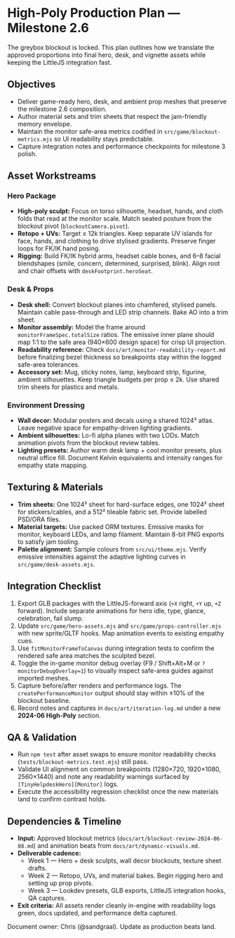 # High-Poly Production Plan — Milestone 2.6

The greybox blockout is locked. This plan outlines how we translate the approved proportions into final hero, desk, and vignette assets while keeping the LittleJS integration fast.

## Objectives
- Deliver game-ready hero, desk, and ambient prop meshes that preserve the milestone 2.6 composition.
- Author material sets and trim sheets that respect the jam-friendly memory envelope.
- Maintain the monitor safe-area metrics codified in `src/game/blockout-metrics.mjs` so UI readability stays predictable.
- Capture integration notes and performance checkpoints for milestone 3 polish.

## Asset Workstreams

### Hero Package
- **High-poly sculpt:** Focus on torso silhouette, headset, hands, and cloth folds that read at the monitor scale. Match seated posture from the blockout pivot (`blockoutCamera.pivot`).
- **Retopo + UVs:** Target ≤ 12k triangles. Keep separate UV islands for face, hands, and clothing to drive stylised gradients. Preserve finger loops for FK/IK hand posing.
- **Rigging:** Build FK/IK hybrid arms, headset cable bones, and 6–8 facial blendshapes (smile, concern, determined, surprised, blink). Align root and chair offsets with `deskFootprint.heroSeat`.

### Desk & Props
- **Desk shell:** Convert blockout planes into chamfered, stylised panels. Maintain cable pass-through and LED strip channels. Bake AO into a trim sheet.
- **Monitor assembly:** Model the frame around `monitorFrameSpec.totalSize` ratios. The emissive inner plane should map 1:1 to the safe area (940×600 design space) for crisp UI projection.
- **Readability reference:** Check `docs/art/monitor-readability-report.md` before finalizing bezel thickness so breakpoints stay within the logged safe-area tolerances.
- **Accessory set:** Mug, sticky notes, lamp, keyboard strip, figurine, ambient silhouettes. Keep triangle budgets per prop ≤ 2k. Use shared trim sheets for plastics and metals.

### Environment Dressing
- **Wall decor:** Modular posters and decals using a shared 1024² atlas. Leave negative space for empathy-driven lighting gradients.
- **Ambient silhouettes:** Lo-fi alpha planes with two LODs. Match animation pivots from the blockout review tables.
- **Lighting presets:** Author warm desk lamp + cool monitor presets, plus neutral office fill. Document Kelvin equivalents and intensity ranges for empathy state mapping.

## Texturing & Materials
- **Trim sheets:** One 1024² sheet for hard-surface edges, one 1024² sheet for stickers/cables, and a 512² tileable fabric set. Provide labelled PSD/ORA files.
- **Material targets:** Use packed ORM textures. Emissive masks for monitor, keyboard LEDs, and lamp filament. Maintain 8-bit PNG exports to satisfy jam tooling.
- **Palette alignment:** Sample colours from `src/ui/theme.mjs`. Verify emissive intensities against the adaptive lighting curves in `src/game/desk-assets.mjs`.

## Integration Checklist
1. Export GLB packages with the LittleJS-forward axis (`+X` right, `+Y` up, `+Z` forward). Include separate animations for hero idle, type, glance, celebration, fail slump.
2. Update `src/game/hero-assets.mjs` and `src/game/props-controller.mjs` with new sprite/GLTF hooks. Map animation events to existing empathy cues.
3. Use `fitMonitorFrameToCanvas` during integration tests to confirm the rendered safe area matches the sculpted bezel.
4. Toggle the in-game monitor debug overlay (F9 / Shift+Alt+M or `?monitorDebugOverlay=1`) to visually inspect safe-area guides against imported meshes.
5. Capture before/after renders and performance logs. The `createPerformanceMonitor` output should stay within ±10% of the blockout baseline.
6. Record notes and captures in `docs/art/iteration-log.md` under a new **2024-06 High-Poly** section.

## QA & Validation
- Run `npm test` after asset swaps to ensure monitor readability checks (`tests/blockout-metrics.test.mjs`) still pass.
- Validate UI alignment on common breakpoints (1280×720, 1920×1080, 2560×1440) and note any readability warnings surfaced by `[TinyHelpdeskHero][Monitor]` logs.
- Execute the accessibility regression checklist once the new materials land to confirm contrast holds.

## Dependencies & Timeline
- **Input:** Approved blockout metrics (`docs/art/blockout-review-2024-06-08.md`) and animation beats from `docs/art/dynamic-visuals.md`.
- **Deliverable cadence:**
  - Week 1 — Hero + desk sculpts, wall decor blockouts, texture sheet drafts.
  - Week 2 — Retopo, UVs, and material bakes. Begin rigging hero and setting up prop pivots.
  - Week 3 — Lookdev presets, GLB exports, LittleJS integration hooks, QA captures.
- **Exit criteria:** All assets render cleanly in-engine with readability logs green, docs updated, and performance delta captured.

Document owner: Chris (@sandgraal). Update as production beats land.
